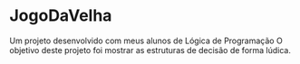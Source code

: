 # JogoDaVelha
Um projeto desenvolvido com meus alunos de Lógica de Programação
O objetivo deste projeto foi mostrar as estruturas de decisão de forma lúdica.

